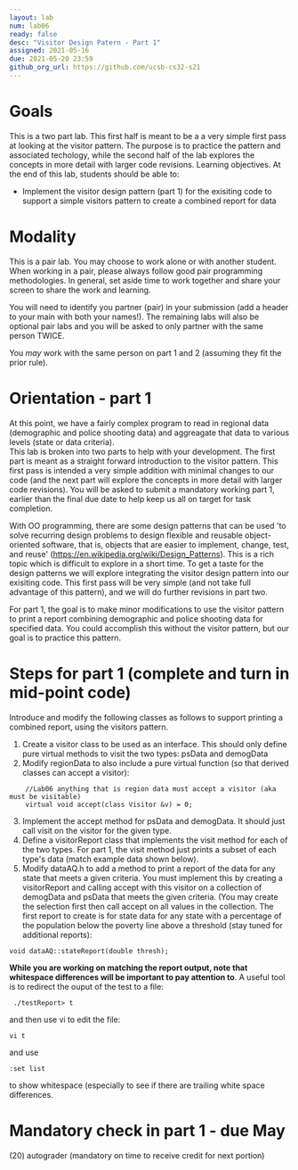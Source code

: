 ```yaml
---
layout: lab
num: lab06
ready: false
desc: "Visitor Design Patern - Part 1"
assigned: 2021-05-16
due: 2021-05-20 23:59
github_org_url: https://github.com/ucsb-cs32-s21
---
```


Goals
=====

This is a two part lab.  This first half is meant to be a a very simple first pass at looking at the visitor pattern.  The purpose is to practice the pattern and associated techology, while the second half of the lab explores the concepts in more detail with larger code revisions.  Learning objectives. At the end of this lab, students should be able to:

-  Implement the visitor design pattern (part 1) for the exisiting code to support a simple visitors pattern to create a combined report for data


Modality
============
This is a pair lab.  You may choose to work alone or with another student.  When working in a pair, please always follow good pair programming methodologies.  In general, set aside time to work together and share your screen to share the work and learning.  

You will need to identify you partner (pair) in your submission (add a header to your main with both your names!).  The remaining labs will also be optional pair labs and you will be asked to only partner with the same person TWICE.  

You *may* work with the same person on part 1 and 2 (assuming they fit the prior rule).

Orientation - part 1
============
At this point, we have a fairly complex program to read in regional data (demographic and police shooting data) and aggreagate that data to various levels (state or data criteria).  
This lab is broken into two parts to help with your development.  The first part is meant as a straight forward introduction to the visitor pattern.  This first pass is intended a very simple addition with minimal changes to our code (and the next part will explore the concepts in more detail with larger code revisions). You will be asked to submit a mandatory working part 1, earlier than the final due date to help keep us all on target for task completion.

With OO programming, there are some design patterns that can be used 'to solve recurring design problems to design flexible and reusable object-oriented software, that is, objects that are easier to implement, change, test, and reuse' (https://en.wikipedia.org/wiki/Design_Patterns).  This is a rich topic which is difficult to explore in a short time.  To get a taste for the design patterns we will explore integrating the visitor design pattern into our exisiting code.  This first pass will be very simple (and not take full advantage of this pattern), and we will do further revisions in part two.

For part 1, the goal is to make minor modifications to use the visitor pattern to print a report combining demographic and police shooting data for specified data.  You could accomplish this without the visitor pattern, but our goal is to practice this pattern.

Steps for part 1 (complete and turn in mid-point code)
============
Introduce and modify the following classes as follows to support printing a combined report, using the visitors pattern.
1) Create a visitor class to be used as an interface.  This should only define pure virtual methods to visit the two types: psData and demogData
2) Modify regionData to also include a pure virtual function (so that derived classes can accept a visitor):
```
    //Lab06 anything that is region data must accept a visitor (aka must be visitable)
    virtual void accept(class Visitor &v) = 0;
```
3) Implement the accept method for psData and demogData.  It should just call visit on the visitor for the given type.
4) Define a visitorReport class that implements the visit method for each of the two types.  For part 1, the visit method just prints a subset of each type's data (match example data shown below).
5) Modify dataAQ.h to add a method to print a report of the data for any state that meets a given criteria.  You must implement this by creating a visitorReport and calling accept with this visitor on a collection of demogData and psData that meets the given criteria. (You may create the selection first then call accept on all values in the collection.  The first report to create is for state data for any state with a percentage of the population below the poverty line above a threshold (stay tuned for additional reports):
```
void dataAQ::stateReport(double thresh);
```

**While you are working on matching the report output, note that whitespace differences will be important to pay attention to**. A useful tool is to redirect the ouput of the test to a file:
```
 ./testReport> t
```
and then use vi to edit the file:
```
vi t
```
and use
```
:set list
```
to show whitespace (especially to see if there are trailing white space differences.

Mandatory check in part 1 - due May
============
(20) autograder (mandatory on time to receive credit for next portion)
